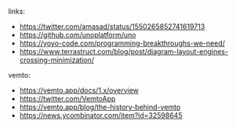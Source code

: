
links:

- https://twitter.com/amasad/status/1550265852741619713
- https://github.com/unoplatform/uno
- https://yoyo-code.com/programming-breakthroughs-we-need/
- https://www.terrastruct.com/blog/post/diagram-layout-engines-crossing-minimization/

vemto:

- https://vemto.app/docs/1.x/overview
- https://twitter.com/VemtoApp
- https://vemto.app/blog/the-history-behind-vemto
- https://news.ycombinator.com/item?id=32598645

